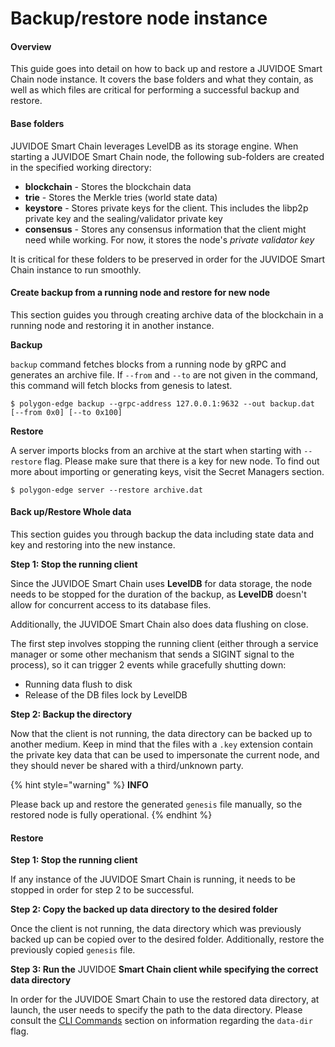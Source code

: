 # Backup/restore node instance

#### Overview <a href="#overview" id="overview"></a>

This guide goes into detail on how to back up and restore a JUVIDOE Smart Chain node instance. It covers the base folders and what they contain, as well as which files are critical for performing a successful backup and restore.

#### Base folders <a href="#base-folders" id="base-folders"></a>

JUVIDOE Smart Chain leverages LevelDB as its storage engine. When starting a JUVIDOE Smart Chain node, the following sub-folders are created in the specified working directory:

* **blockchain** - Stores the blockchain data
* **trie** - Stores the Merkle tries (world state data)
* **keystore** - Stores private keys for the client. This includes the libp2p private key and the sealing/validator private key
* **consensus** - Stores any consensus information that the client might need while working. For now, it stores the node's _private validator key_

It is critical for these folders to be preserved in order for the JUVIDOE Smart Chain instance to run smoothly.

#### Create backup from a running node and restore for new node <a href="#create-backup-from-a-running-node-and-restore-for-new-node" id="create-backup-from-a-running-node-and-restore-for-new-node"></a>

This section guides you through creating archive data of the blockchain in a running node and restoring it in another instance.

**Backup**

`backup` command fetches blocks from a running node by gRPC and generates an archive file. If `--from` and `--to` are not given in the command, this command will fetch blocks from genesis to latest.

```
$ polygon-edge backup --grpc-address 127.0.0.1:9632 --out backup.dat [--from 0x0] [--to 0x100]
```

**Restore**

A server imports blocks from an archive at the start when starting with `--restore` flag. Please make sure that there is a key for new node. To find out more about importing or generating keys, visit the Secret Managers section.

```
$ polygon-edge server --restore archive.dat
```

#### Back up/Restore Whole data <a href="#back-up-restore-whole-data" id="back-up-restore-whole-data"></a>

This section guides you through backup the data including state data and key and restoring into the new instance.

**Step 1: Stop the running client**

Since the JUVIDOE Smart Chain uses **LevelDB** for data storage, the node needs to be stopped for the duration of the backup, as **LevelDB** doesn't allow for concurrent access to its database files.

Additionally, the JUVIDOE Smart Chain also does data flushing on close.

The first step involves stopping the running client (either through a service manager or some other mechanism that sends a SIGINT signal to the process), so it can trigger 2 events while gracefully shutting down:

* Running data flush to disk
* Release of the DB files lock by LevelDB

**Step 2: Backup the directory**

Now that the client is not running, the data directory can be backed up to another medium. Keep in mind that the files with a `.key` extension contain the private key data that can be used to impersonate the current node, and they should never be shared with a third/unknown party.

{% hint style="warning" %}
**INFO**

Please back up and restore the generated `genesis` file manually, so the restored node is fully operational.
{% endhint %}

#### Restore <a href="#restore-1" id="restore-1"></a>

**Step 1: Stop the running client**

If any instance of the JUVIDOE Smart Chain is running, it needs to be stopped in order for step 2 to be successful.

**Step 2: Copy the backed up data directory to the desired folder**

Once the client is not running, the data directory which was previously backed up can be copied over to the desired folder. Additionally, restore the previously copied `genesis` file.

**Step 3: Run the** JUVIDOE **Smart Chain client while specifying the correct data directory**

In order for the JUVIDOE Smart Chain to use the restored data directory, at launch, the user needs to specify the path to the data directory. Please consult the [CLI Commands](https://juvidoe.gitbook.io/juvidoe-blockchain-docs/get-started/cli-commands) section on information regarding the `data-dir` flag.
